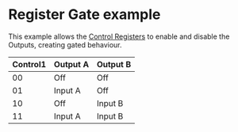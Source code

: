 # Register Gate example

This example allows the [Control Registers](https://compile.liquidinstruments.com/docs/examples/#control-registers) to enable and disable the Outputs, creating gated behaviour.

| Control1 | Output A | Output B |
| --- | --- | --- |
| 00 |	Off |	Off |
| 01 |	Input A |	Off |
| 10 |	Off |	Input B |
| 11 |	Input A |	Input B |
